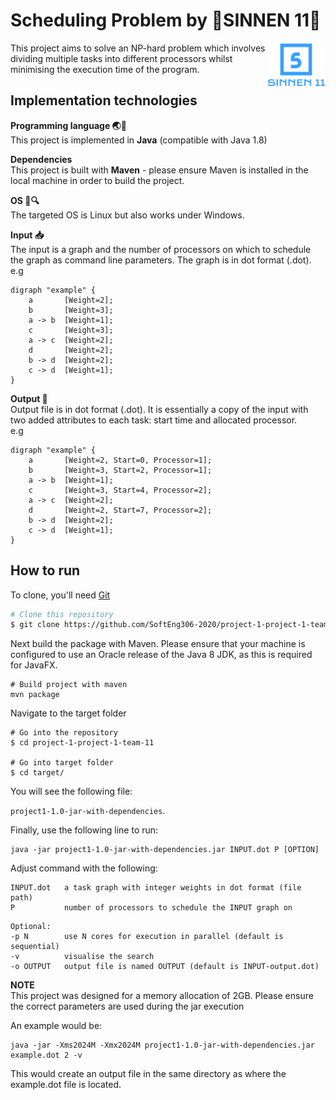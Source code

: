 # Scheduling Problem by 🥇SINNEN 11🥇
<img src="img/sinnen11.png" alt="Aimeos logo" title="Aimeos" align="right" height="70" />
This project aims to solve an NP-hard problem which involves dividing multiple tasks into
different processors whilst minimising the execution time of the program.

## Implementation technologies

**Programming language 🌏🛬**  
This project is implemented in **Java** (compatible with Java 1.8)

**Dependencies**  
This project is built with **Maven** - please ensure Maven is installed in the local machine in order to build the project.

**OS 🐧🔍**  
The targeted OS is Linux but also works under Windows.  

**Input 📥**  
The input is a graph and the number of processors on which to schedule the graph as command
line parameters.  The graph is in dot format (.dot).  
e.g 
```
digraph "example" {
	a       [Weight=2];
	b       [Weight=3];
	a -> b  [Weight=1];
	c       [Weight=3];
	a -> c  [Weight=2];
	d       [Weight=2];
	b -> d  [Weight=2];
	c -> d  [Weight=1];
}
```

**Output 🚪**  
Output file is in dot format (.dot). It is essentially a copy of the input with two added 
attributes to each task: start time and allocated processor.  
e.g
```
digraph "example" {
	a       [Weight=2, Start=0, Processor=1];
	b       [Weight=3, Start=2, Processor=1];
	a -> b  [Weight=1];
	c       [Weight=3, Start=4, Processor=2];
	a -> c  [Weight=2];
	d       [Weight=2, Start=7, Processor=2];
	b -> d  [Weight=2];
	c -> d  [Weight=1];
}
```
## How to run
To clone, you'll need [Git](https://git-scm.com)  
```bash
# Clone this repository
$ git clone https://github.com/SoftEng306-2020/project-1-project-1-team-11.git
```
Next build the package with Maven. Please ensure that your machine is configured to use an Oracle release of the Java 8 JDK, as this is required for JavaFX. 
```
# Build project with maven
mvn package
```

Navigate to the target folder
```
# Go into the repository
$ cd project-1-project-1-team-11

# Go into target folder
$ cd target/
```  
You will see the following file:

`project1-1.0-jar-with-dependencies`.

Finally, use the following line to run:

```
java -jar project1-1.0-jar-with-dependencies.jar INPUT.dot P [OPTION]
```
Adjust command with the following:

```
INPUT.dot   a task graph with integer weights in dot format (file path)
P           number of processors to schedule the INPUT graph on
```

```
Optional:
-p N        use N cores for execution in parallel (default is sequential)
-v          visualise the search
-o OUTPUT   output file is named OUTPUT (default is INPUT-output.dot)
```

**NOTE**  
This project was designed for a memory allocation of 2GB. Please ensure the correct parameters are used during the jar execution 

An example would be:
```
java -jar -Xms2024M -Xmx2024M project1-1.0-jar-with-dependencies.jar example.dot 2 -v
```
This would create an output file in the same directory as where the example.dot file is located.
